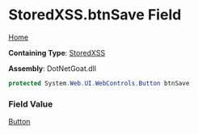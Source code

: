 # StoredXSS\.btnSave Field

[Home](../../../../../README.md)

**Containing Type**: [StoredXSS](../README.md)

**Assembly**: DotNetGoat\.dll

```csharp
protected System.Web.UI.WebControls.Button btnSave
```

### Field Value

[Button](https://docs.microsoft.com/en-us/dotnet/api/system.web.ui.webcontrols.button)

